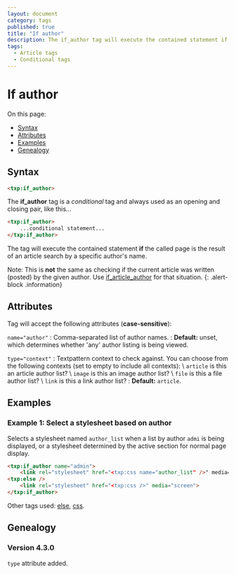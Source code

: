 ```yaml
---
layout: document
category: tags
published: true
title: "If author"
description: The if_author tag will execute the contained statement if the called page is the result of an article search by a specific author's name.
tags:
  - Article tags
  - Conditional tags
---
```


# If author

On this page:

* [Syntax](#syntax)
* [Attributes](#attributes)
* [Examples](#examples)
* [Genealogy](#genealogy)

## Syntax

~~~ html
<txp:if_author>
~~~

The **if_author** tag is a *conditional* tag and always used as an opening and closing pair, like this...

~~~ html
<txp:if_author>
    ...conditional statement...
</txp:if_author>
~~~

The tag will execute the contained statement **if** the called page is the result of an article search by a specific author's name.

Note: This is **not** the same as checking if the current article was written (posted) by the given author. Use [if_article_author](if-article-author) for that situation.
{: .alert-block .information}

## Attributes

Tag will accept the following attributes (**case-sensitive**):

`name="author"`
: Comma-separated list of author names.
: **Default:** unset, which determines whether 'any' author listing is being viewed.

`type="context"`
: Textpattern context to check against. You can choose from the following contexts (set to empty to include all contexts): \\
`article` is this an article author list? \\
`image` is this an image author list? \\
`file` is this a file author list? \\
`link` is this a link author list?
: **Default:** `article`.

## Examples

### Example 1: Select a stylesheet based on author

Selects a stylesheet named `author_list` when a list by author `admi` is being displayed, or a stylesheet determined by the active section for normal page display.

~~~ html
<txp:if_author name="admin">
    <link rel="stylesheet" href="<txp:css name="author_list" />" media="screen">
<txp:else />
    <link rel="stylesheet" href="<txp:css />" media="screen">
</txp:if_author>
~~~

Other tags used: [else](else), [css](css).

## Genealogy

### Version 4.3.0

`type` attribute added.
